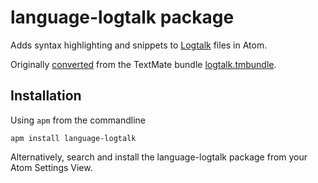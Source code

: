 # language-logtalk package

Adds syntax highlighting and snippets to [Logtalk](http://logtalk.org) files in Atom.

Originally [converted](http://atom.io/docs/latest/converting-a-text-mate-bundle)
from the TextMate bundle [logtalk.tmbundle](https://github.com/textmate/logtalk.tmbundle).

## Installation
Using `apm` from the commandline
```
apm install language-logtalk
```
Alternatively, search and install the language-logtalk package from your Atom Settings View.
